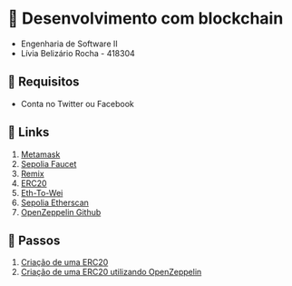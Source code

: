 # 💸 Desenvolvimento com blockchain

- Engenharia de Software II
- Lívia Belizário Rocha - 418304

## 🔩 Requisitos
- Conta no Twitter ou Facebook

## 🔗 Links
1. [Metamask](https://metamask.io/)
2. [Sepolia Faucet](https://sepoliafaucet.net/)
3. [Remix](https://remix.ethereum.org)
4. [ERC20](https://eips.ethereum.org/EIPS/eip-20)
5. [Eth-To-Wei](https://www.eth-to-wei.com/)
6. [Sepolia Etherscan](https://sepolia.etherscan.io/)
7. [OpenZeppelin Github](https://github.com/OpenZeppelin/openzeppelin-contracts)

## 📁 Passos
1. [Criação de uma ERC20](1_Token.sol)
2. [Criação de uma ERC20 utilizando OpenZeppelin](2_TokenOpenZeppelin.sol)
